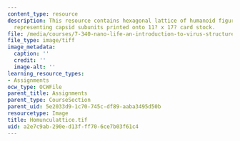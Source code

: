```yaml
---
content_type: resource
description: This resource contains hexagonal lattice of humanoid figures (a homuncu-lattice)
  representing capsid subunits printed onto 11? x 17? card stock.
file: /media/courses/7-340-nano-life-an-introduction-to-virus-structure-and-assembly-fall-2005/a2e7c9ab290ed13fff706ce7b03f61c4_Homunculattice.tif
file_type: image/tiff
image_metadata:
  caption: ''
  credit: ''
  image-alt: ''
learning_resource_types:
- Assignments
ocw_type: OCWFile
parent_title: Assignments
parent_type: CourseSection
parent_uid: 5e2033d9-1c70-745c-df89-aaba3495d50b
resourcetype: Image
title: Homunculattice.tif
uid: a2e7c9ab-290e-d13f-ff70-6ce7b03f61c4
---
```

